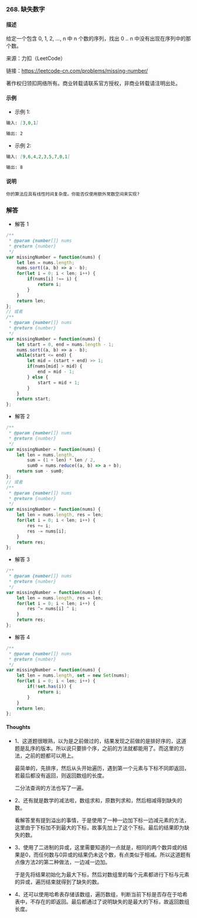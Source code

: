 ### 268. 缺失数字

#### 描述

给定一个包含 0, 1, 2, ..., n 中 n 个数的序列，找出 0 .. n 中没有出现在序列中的那个数。

来源：力扣（LeetCode）

链接：https://leetcode-cn.com/problems/missing-number/

著作权归领扣网络所有。商业转载请联系官方授权，非商业转载请注明出处。

#### 示例

+ 示例 1:
```md
输入: [3,0,1]

输出: 2
```
+ 示例 2:
```md
输入: [9,6,4,2,3,5,7,0,1]

输出: 8
```


#### 说明
```md
你的算法应具有线性时间复杂度。你能否仅使用额外常数空间来实现?
```

### 解答

+ 解答 1
```js
/**
 * @param {number[]} nums
 * @return {number}
 */
var missingNumber = function(nums) {
    let len = nums.length;
    nums.sort((a, b) => a - b);
    for(let i = 0; i < len; i++) {
        if(nums[i] !== i) {
            return i;
        }
    }
    return len;
};
// 或者
/**
 * @param {number[]} nums
 * @return {number}
 */
var missingNumber = function(nums) {
    let start = 0, end = nums.length - 1;
    nums.sort((a, b) => a - b);
    while(start <= end) {
        let mid = (start + end) >> 1;
        if(nums[mid] > mid) {
            end = mid - 1;
        } else {
            start = mid + 1;
        }
    }
    return start;
};
```

+ 解答 2
```js
/**
 * @param {number[]} nums
 * @return {number}
 */
var missingNumber = function(nums) {
    let len = nums.length,
        sum = (1 + len) * len / 2,
        sum0 = nums.reduce((a, b) => a + b);
    return sum - sum0;
};
// 或者
/**
 * @param {number[]} nums
 * @return {number}
 */
var missingNumber = function(nums) {
    let len = nums.length, res = len;
    for(let i = 0; i < len; i++) {
        res += i;
        res -= nums[i];
    }
    return res;
};
```

+ 解答 3
```js
/**
 * @param {number[]} nums
 * @return {number}
 */
var missingNumber = function(nums) {
    let len = nums.length, res = len;
    for(let i = 0; i < len; i++) {
        res ^= nums[i] ^ i;
    }
    return res;
};
```

+ 解答 4
```js
/**
 * @param {number[]} nums
 * @return {number}
 */
var missingNumber = function(nums) {
    let len = nums.length, set = new Set(nums);
    for(let i = 0; i < len; i++) {
        if(!set.has(i)) {
            return i;
        }
    }
    return len;
};
```

#### Thoughts

+ 1、这道题很眼熟，以为是之前做过的，结果发现之前做的是排好序的，这道题是乱序的版本。所以说只要排个序，之前的方法就都能用了。而这里的方法，之前的题都可以用上。

  最简单的，先排序，然后从头开始遍历，遇到第一个元素与下标不同即返回，若最后都没有返回，则返回数组的长度。

  二分法查询的方法也写了一遍。

+ 2、还有就是数学的减法啦，数组求和，原数列求和，然后相减得到缺失的数。

  看解答里有提到溢出的事情，于是使用了一种一边加下标一边减元素的方法，这里由于下标加不到最大的下标，故事先加上了这个下标。最后的结果即为缺失的数。

+ 3、使用了二进制的异或，这里需要知道的一点就是，相同的两个数异或的结果是0，而任何数与0异或的结果仍未这个数，有点类似于相减。所以这道题有点像方法2的第二种做法，一边减一边加。

  于是先将结果初始化为最大下标，然后对数组里的每个元素都进行下标与元素的异或，遍历结束就得到了缺失的数。

+ 4、还可以使用哈希表存储该数组，遍历数组，判断当前下标是否存在于哈希表中，不存在的即返回。最后都通过了说明缺失的是最大的下标，故返回数组长度。